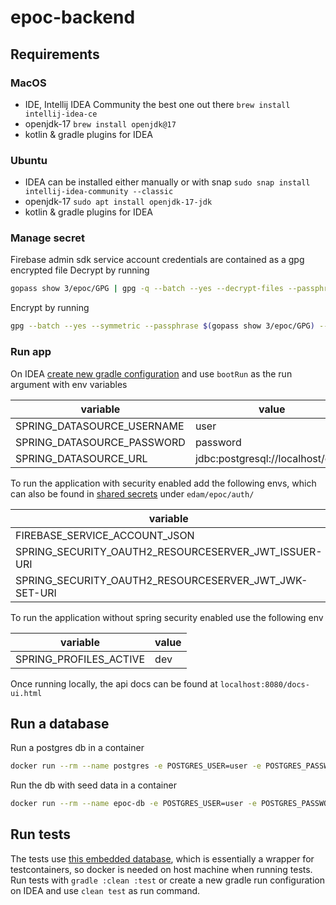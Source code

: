 # epoc-backend

## Requirements

### MacOS
- IDE, Intellij IDEA Community the best one out there `brew install intellij-idea-ce`
- openjdk-17 `brew install openjdk@17`
- kotlin & gradle plugins for IDEA

### Ubuntu
- IDEA can be installed either manually or with snap `sudo snap install intellij-idea-community --classic`
- openjdk-17 `sudo apt install openjdk-17-jdk`
- kotlin & gradle plugins for IDEA

### Manage secret
Firebase admin sdk service account credentials are contained as a gpg encrypted file
Decrypt by running
```bash
gopass show 3/epoc/GPG | gpg -q --batch --yes --decrypt-files --passphrase-fd 0 *.gpg
```

Encrypt by running
```bash
gpg --batch --yes --symmetric --passphrase $(gopass show 3/epoc/GPG) --cipher-algo AES-256 firebase/epoc-auth-firebase-adminsdk.json
```

### Run app
On IDEA [create new gradle configuration](https://www.jetbrains.com/help/idea/run-debug-gradle.html) and use `bootRun` as the run argument with env variables

| variable                   | value                            |
|----------------------------|----------------------------------|
| SPRING_DATASOURCE_USERNAME | user                             |
| SPRING_DATASOURCE_PASSWORD | password                         |
| SPRING_DATASOURCE_URL      | jdbc:postgresql://localhost/epoc |

To run the application with security enabled add the following envs, which can also be found in [shared secrets](https://github.com/three-consulting/secrets) under `edam/epoc/auth/`

| variable                                              | value                                                                                     |
|-------------------------------------------------------|-------------------------------------------------------------------------------------------|
| FIREBASE_SERVICE_ACCOUNT_JSON                         | contents of firebase service account secret                                               |
| SPRING_SECURITY_OAUTH2_RESOURCESERVER_JWT_ISSUER-URI  | https://securetoken.google.com/<firebase-app-name>                                        |
| SPRING_SECURITY_OAUTH2_RESOURCESERVER_JWT_JWK-SET-URI | https://www.googleapis.com/service_accounts/v1/jwk/securetoken@system.gserviceaccount.com |

To run the application without spring security enabled use the following env

| variable               | value |
|------------------------|-------|
| SPRING_PROFILES_ACTIVE | dev   |

Once running locally, the api docs can be found at `localhost:8080/docs-ui.html`

## Run a database
Run a postgres db in a container
```bash
docker run --rm --name postgres -e POSTGRES_USER=user -e POSTGRES_PASSWORD=password -e POSTGRES_DB=epoc -p 5432:5432 postgres:14-alpine
```

Run the db with seed data in a container
```bash
docker run --rm --name epoc-db -e POSTGRES_USER=user -e POSTGRES_PASSWORD=password -e POSTGRES_DB=epoc -p 5432:5432 ghcr.io/three-consulting/epoc-mock-db:latest
```

## Run tests
The tests use [this embedded database](https://github.com/zonkyio/embedded-database-spring-test), which is essentially a wrapper for testcontainers, so docker is needed on host machine when running tests.
Run tests with `gradle :clean :test` or create a new gradle run configuration on IDEA and use `clean test` as run command.
